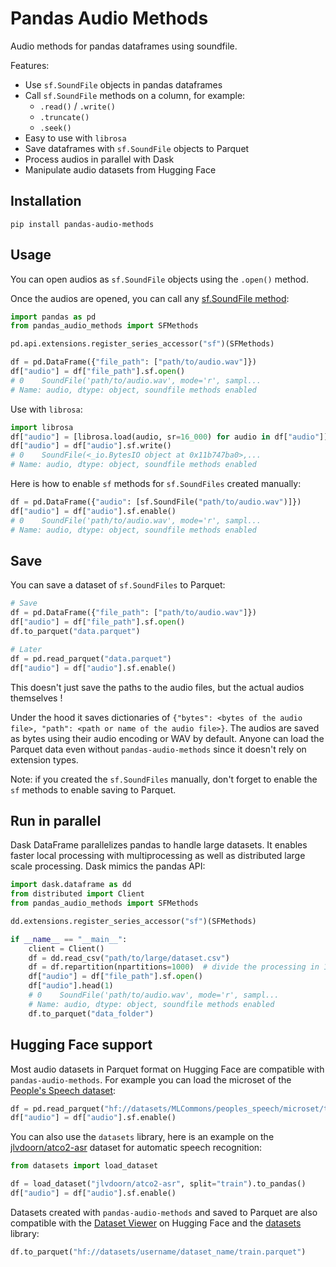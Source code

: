 # Pandas Audio Methods

Audio methods for pandas dataframes using soundfile.

Features:

* Use `sf.SoundFile` objects in pandas dataframes
* Call `sf.SoundFile` methods on a column, for example:
  * `.read()` / `.write()`
  * `.truncate()`
  * `.seek()`
* Easy to use with `librosa`
* Save dataframes with `sf.SoundFile` objects to Parquet
* Process audios in parallel with Dask
* Manipulate audio datasets from Hugging Face

## Installation

```pip
pip install pandas-audio-methods
```

## Usage

You can open audios as `sf.SoundFile` objects using the `.open()` method.

Once the audios are opened, you can call any [sf.SoundFile method](https://python-soundfile.readthedocs.io/en/0.11.0/#soundfile.SoundFile):

```python
import pandas as pd
from pandas_audio_methods import SFMethods

pd.api.extensions.register_series_accessor("sf")(SFMethods)

df = pd.DataFrame({"file_path": ["path/to/audio.wav"]})
df["audio"] = df["file_path"].sf.open()
# 0    SoundFile('path/to/audio.wav', mode='r', sampl...
# Name: audio, dtype: object, soundfile methods enabled
```

Use with `librosa`:

```python
import librosa
df["audio"] = [librosa.load(audio, sr=16_000) for audio in df["audio"]]
df["audio"] = df["audio"].sf.write()
# 0    SoundFile(<_io.BytesIO object at 0x11b747ba0>,...
# Name: audio, dtype: object, soundfile methods enabled
```

Here is how to enable `sf` methods for `sf.SoundFiles` created manually:

```python
df = pd.DataFrame({"audio": [sf.SoundFile("path/to/audio.wav")]})
df["audio"] = df["audio"].sf.enable()
# 0    SoundFile('path/to/audio.wav', mode='r', sampl...
# Name: audio, dtype: object, soundfile methods enabled
```

## Save

You can save a dataset of `sf.SoundFiles` to Parquet:

```python
# Save
df = pd.DataFrame({"file_path": ["path/to/audio.wav"]})
df["audio"] = df["file_path"].sf.open()
df.to_parquet("data.parquet")

# Later
df = pd.read_parquet("data.parquet")
df["audio"] = df["audio"].sf.enable()
```

This doesn't just save the paths to the audio files, but the actual audios themselves !

Under the hood it saves dictionaries of `{"bytes": <bytes of the audio file>, "path": <path or name of the audio file>}`.
The audios are saved as bytes using their audio encoding or WAV by default. Anyone can load the Parquet data even without `pandas-audio-methods` since it doesn't rely on extension types.

Note: if you created the `sf.SoundFiles` manually, don't forget to enable the `sf` methods to enable saving to Parquet.

## Run in parallel

Dask DataFrame parallelizes pandas to handle large datasets. It enables faster local processing with multiprocessing as well as distributed large scale processing. Dask mimics the pandas API:

```python
import dask.dataframe as dd
from distributed import Client
from pandas_audio_methods import SFMethods

dd.extensions.register_series_accessor("sf")(SFMethods)

if __name__ == "__main__":
    client = Client()
    df = dd.read_csv("path/to/large/dataset.csv")
    df = df.repartition(npartitions=1000)  # divide the processing in 1000 jobs
    df["audio"] = df["file_path"].sf.open()
    df["audio"].head(1)
    # 0    SoundFile('path/to/audio.wav', mode='r', sampl...
    # Name: audio, dtype: object, soundfile methods enabled
    df.to_parquet("data_folder")
```

## Hugging Face support

Most audio datasets in Parquet format on Hugging Face are compatible with `pandas-audio-methods`. For example you can load the microset of the [People's Speech dataset](https://huggingface.co/datasets/MLCommons/peoples_speech):

```python
df = pd.read_parquet("hf://datasets/MLCommons/peoples_speech/microset/train-00000-of-00001.parquet")
df["audio"] = df["audio"].sf.enable()
```

You can also use the `datasets` library, here is an example on the [jlvdoorn/atco2-asr](https://huggingface.co/datasets/jlvdoorn/atco2-asr) dataset for automatic speech recognition:

```python
from datasets import load_dataset

df = load_dataset("jlvdoorn/atco2-asr", split="train").to_pandas()
df["audio"] = df["audio"].sf.enable()
```

Datasets created with `pandas-audio-methods` and saved to Parquet are also compatible with the [Dataset Viewer](https://huggingface.co/docs/hub/en/datasets-viewer) on Hugging Face and the [datasets](https://github.com/huggingface/datasets) library:

```python
df.to_parquet("hf://datasets/username/dataset_name/train.parquet")
```
